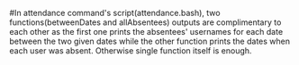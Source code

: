 #In attendance command's script(attendance.bash), two functions(betweenDates and allAbsentees) outputs are complimentary to each other as the first one prints the absentees' usernames for each date between the two given dates while the other function prints the dates when each user was absent. Otherwise single function itself is enough.
